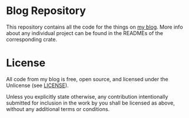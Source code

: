 # Blog Repository
This repository contains all the code for the things on [my blog](domenicquirl.github.io).
More info about any individual project can be found in the READMEs of the corresponding crate.

# License
All code from my blog is free, open source, and licensed under the Unlicense (see [LICENSE](https://github.com/domenicquirl/blog/blob/84e2c4a20bdf196f9938e8d089d2b8456ed47e84/LICENSE)).

Unless you explicitly state otherwise, any contribution intentionally submitted for inclusion in the work by you shall be licensed as above, without any additional terms or conditions.
